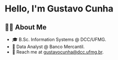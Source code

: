 # Hello, I'm Gustavo Cunha

## 👨‍💻 About Me

- 🎓 B.Sc. Information Systems @ DCC/UFMG.
- 👔 Data Analyst @ Banco Mercantil.
- 📧 Reach me at gustavocunha@dcc.ufmg.br.
